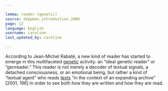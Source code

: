 ```yaml
---

lemma: reader (genetic)
source: deppman_introduction_2004
page: 12
language: English
username: caroline
last_updated_by: caroline

---
```


According to Jean-Michel Rabaté, a new kind of reader has started to emerge in this multifaceted [genetic](genesis.html) activity: an “ideal genetic reader” or “genreader.” This reader is not merely a decoder of textual signals, a detached consciousness, or an emotional being, but rather a kind of “textual agent” who reads [texts](text.html) “in the context of an expanding archive” [2001, 196] in order to see both how they are written and how they are read.
